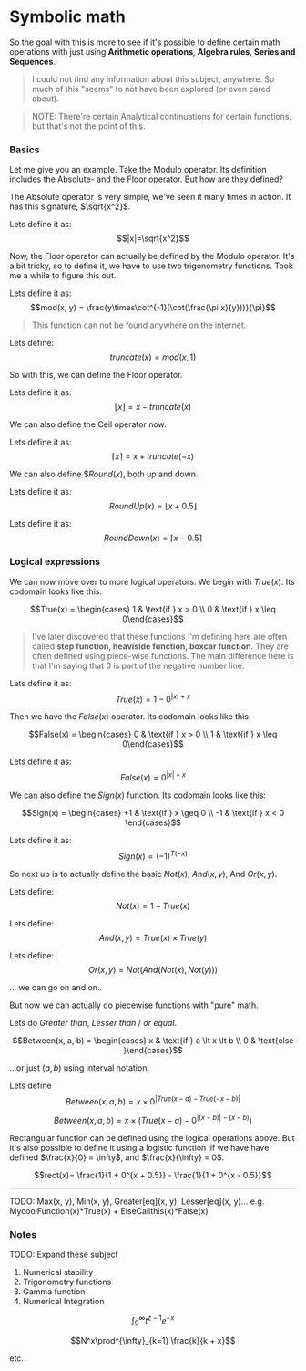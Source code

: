 # Symbolic math

So the goal with this is more to see if it's possible to define certain math operations with just using **Arithmetic operations**, **Algebra rules**, **Series and Sequences**.


> I could not find any information about this subject, anywhere. 
> So much of this "seems" to not have been explored (or even cared about).


> NOTE: There're certain Analytical continuations for certain functions, but that's not the point of this.


### Basics
Let me give you an example. Take the Modulo operator. Its definition includes the Absolute- and the Floor operator. But how are they defined?

The Absolute operator is very simple, we've seen it many times in action. It has this signature, $\sqrt{x^2}$.

Lets define it as: $$|x|=\sqrt{x^2}$$

Now, the Floor operator can actually be defined by the Modulo operator. It's a bit tricky, so to define it, we have to use two trigonometry functions. Took me a while to figure this out..

Lets define it as: $$mod(x, y) = \frac{y\times\cot^{-1}(\cot(\frac{\pi x}{y}))}{\pi}$$
>This function can not be found anywhere on the internet.

Lets define: $$truncate(x) = mod(x, 1)$$

So with this, we can define the Floor operator.

Lets define it as: $$\lfloor x \rfloor = x - truncate(x)$$

We can also define the Ceil operator now.

Lets define it as: $$\lceil x \rceil = x + truncate(-x)$$

We can also define $$Round(x)$, both up and down.

Lets define it as: $$RoundUp(x) = \lfloor x + 0.5 \rfloor$$

Lets define it as: $$RoundDown(x) = \lceil x - 0.5 \rceil$$


### Logical expressions
We can now move over to more logical operators. We begin with $True(x)$. Its codomain looks like this.

$$True(x) = \begin{cases} 1 & \text{if } x > 0 \\
0 & \text{if } x \leq   0\end{cases}$$

>I've later discovered that these functions I'm defining here are often called **step function, heaviside function, boxcar function**.
>They are often defined using piece-wise functions. The main difference here is that I'm saying that 0 is part of the negative number line.


Lets define it as: $$True(x) = 1 - 0^{|x|+x}$$

Then we have the $False(x)$ operator. Its codomain looks like this:

$$False(x) = \begin{cases} 0 & \text{if } x > 0 \\
1 & \text{if } x \leq   0\end{cases}$$

Lets define it as: $$False(x) = 0^{|x|+x}$$

We can also define the $Sign(x)$ function. Its codomain looks like this:

$$Sign(x) = \begin{cases} +1 & \text{if } x \geq   0 \\
-1 & \text{if } x < 0 \end{cases}$$

Lets define it as: $$Sign(x) = (-1)^{T(-x)}$$

So next up is to actually define the basic $Not(x)$, $And(x, y)$, And $Or(x, y)$.

Lets define: $$Not(x) = 1 - True(x)$$

Lets define: $$And(x, y) = True(x) \times True(y)$$

Lets define: $$Or(x, y) = Not(And(Not(x), Not(y)))$$

... we can go on and on..


But now we can actually do piecewise functions with "pure" math.


Lets do *Greater than*, *Lesser than* / *or equal*.

$$Between(x, a, b) = \begin{cases} x & \text{if } a \lt x \lt b \\ 
0 & \text{else }\end{cases}$$

...or just $(a, b)$ using interval notation.

Lets define 
$$Between(x, a, b)=x \times 0^{|True(x-a)-True(-x-b)|}$$


$$Between(x, a, b)=x \times (True(x-a)-0^{|(x - b)|-(x-b)})$$

Rectangular function can be defined using the logical operations above. But it's also possible to define it using a logistic function iif we have have defined $\frac{x}{0} = \infty$, and $\frac{x}{\infty} = 0$.

$$rect(x)= \frac{1}{1 + 0^{x + 0.5}} - \frac{1}{1 + 0^{x - 0.5}}$$


----------------------

TODO:
Max(x, y), Min(x, y), Greater[eq](x, y), Lesser[eq](x, y)...
e.g. MycoolFunction(x)*True(x) + ElseCallthis(x)*False(x)





### Notes

TODO: Expand these subject
1. Numerical stability
2. Trigonometry functions
3. Gamma function
4. Numerical Integration



$$\int^{\infty}_{0} t^{z-1}e^{-x}$$

$$N^x\prod^{\infty}_{k=1} \frac{k}{k + x}$$

etc..

